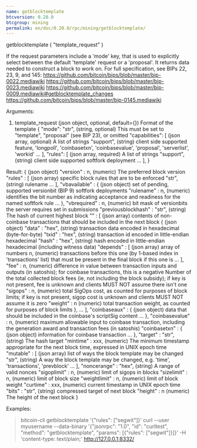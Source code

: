 ```yaml
---
name: getblocktemplate
btcversion: 0.20.0
btcgroup: mining
permalink: en/doc/0.20.0/rpc/mining/getblocktemplate/
---
```


getblocktemplate ( "template_request" )

If the request parameters include a 'mode' key, that is used to explicitly select between the default 'template' request or a 'proposal'.
It returns data needed to construct a block to work on.
For full specification, see BIPs 22, 23, 9, and 145:
    https://github.com/bitcoin/bips/blob/master/bip-0022.mediawiki
    https://github.com/bitcoin/bips/blob/master/bip-0023.mediawiki
    https://github.com/bitcoin/bips/blob/master/bip-0009.mediawiki#getblocktemplate_changes
    https://github.com/bitcoin/bips/blob/master/bip-0145.mediawiki

Arguments:
1. template_request         (json object, optional, default={}) Format of the template
     {
       "mode": "str",       (string, optional) This must be set to "template", "proposal" (see BIP 23), or omitted
       "capabilities": [    (json array, optional) A list of strings
         "support",         (string) client side supported feature, 'longpoll', 'coinbasetxn', 'coinbasevalue', 'proposal', 'serverlist', 'workid'
         ...
       ],
       "rules": [           (json array, required) A list of strings
         "support",         (string) client side supported softfork deployment
         ...
       ],
     }

Result:
{                                 (json object)
  "version" : n,                  (numeric) The preferred block version
  "rules" : [                     (json array) specific block rules that are to be enforced
    "str",                        (string) rulename
    ...
  ],
  "vbavailable" : {               (json object) set of pending, supported versionbit (BIP 9) softfork deployments
    "rulename" : n,               (numeric) identifies the bit number as indicating acceptance and readiness for the named softfork rule
    ...
  },
  "vbrequired" : n,               (numeric) bit mask of versionbits the server requires set in submissions
  "previousblockhash" : "str",    (string) The hash of current highest block
  "" : [                          (json array) contents of non-coinbase transactions that should be included in the next block
    {                             (json object)
      "data" : "hex",             (string) transaction data encoded in hexadecimal (byte-for-byte)
      "txid" : "hex",             (string) transaction id encoded in little-endian hexadecimal
      "hash" : "hex",             (string) hash encoded in little-endian hexadecimal (including witness data)
      "depends" : [               (json array) array of numbers
        n,                        (numeric) transactions before this one (by 1-based index in 'transactions' list) that must be present in the final block if this one is
        ...
      ],
      "fee" : n,                  (numeric) difference in value between transaction inputs and outputs (in satoshis); for coinbase transactions, this is a negative Number of the total collected block fees (ie, not including the block subsidy); if key is not present, fee is unknown and clients MUST NOT assume there isn't one
      "sigops" : n,               (numeric) total SigOps cost, as counted for purposes of block limits; if key is not present, sigop cost is unknown and clients MUST NOT assume it is zero
      "weight" : n                (numeric) total transaction weight, as counted for purposes of block limits
    },
    ...
  ],
  "coinbaseaux" : {               (json object) data that should be included in the coinbase's scriptSig content
    ...
  },
  "coinbasevalue" : n,            (numeric) maximum allowable input to coinbase transaction, including the generation award and transaction fees (in satoshis)
  "coinbasetxn" : {               (json object) information for coinbase transaction
    ...
  },
  "target" : "str",               (string) The hash target
  "mintime" : xxx,                (numeric) The minimum timestamp appropriate for the next block time, expressed in UNIX epoch time
  "mutable" : [                   (json array) list of ways the block template may be changed
    "str",                        (string) A way the block template may be changed, e.g. 'time', 'transactions', 'prevblock'
    ...
  ],
  "noncerange" : "hex",           (string) A range of valid nonces
  "sigoplimit" : n,               (numeric) limit of sigops in blocks
  "sizelimit" : n,                (numeric) limit of block size
  "weightlimit" : n,              (numeric) limit of block weight
  "curtime" : xxx,                (numeric) current timestamp in UNIX epoch time
  "bits" : "str",                 (string) compressed target of next block
  "height" : n                    (numeric) The height of the next block
}

Examples:
> bitcoin-cli getblocktemplate '{"rules": ["segwit"]}'
> curl --user myusername --data-binary '{"jsonrpc": "1.0", "id": "curltest", "method": "getblocktemplate", "params": [{"rules": ["segwit"]}]}' -H 'content-type: text/plain;' http://127.0.0.1:8332/


